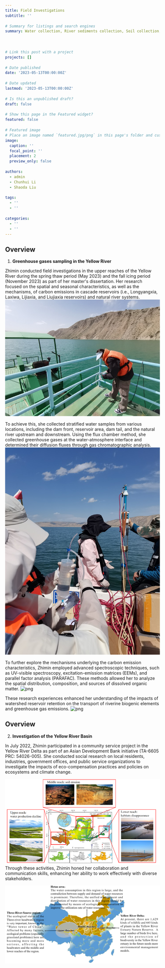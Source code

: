 ```yaml
---
title: Field Investigations 
subtitle: ''

# Summary for listings and search engines
summary: Water collection, River sediments collection, Soil collection, Greenhouse gases collection, Sample pretreatment and storage. Samples collection in the upper reaches of the Yangtze River Basin, in the Yellow River Basin, at the Yellow River Delta, at the Dongting Lake basin, et. al.



# Link this post with a project
projects: []

# Date published
date: '2023-05-13T00:00:00Z'

# Date updated
lastmod: '2023-05-13T00:00:00Z'

# Is this an unpublished draft?
draft: false

# Show this page in the Featured widget?
featured: false

# Featured image
# Place an image named `featured.jpg/png` in this page's folder and customize its options here.
image:
  caption: ''
  focal_point: ''
  placement: 2
  preview_only: false

authors:
  - admin
  - Chunhui Li
  - Shaoda Liu

tags:
  - ''
  - ''

categories:
  - ''
  - ''
---
```



## Overview

1. **Greenhouse gases sampling in the Yellow River**

Zhimin conducted field investigations in the upper reaches of the Yellow River during the spring thaw period (May 2023) and the fall icing period (November 2023) as part of her master's dissertation. Her research focused on the spatial and seasonal characteristics, as well as the mechanisms, of carbon emissions in cascade reservoirs (i.e., Longyangxia, Laxiwa, Lijiaxia, and Liujiaxia reservoirs) and natural river systems.
![png](./index_6_0.png)

To achieve this, she collected stratified water samples from various locations, including the dam front, reservoir area, dam tail, and the natural river upstream and downstream. Using the flux chamber method, she collected greenhouse gases at the water-atmosphere interface and determined their diffusion fluxes through gas chromatographic analysis.
![png](./index_5_0.png)

To further explore the mechanisms underlying the carbon emission characteristics, Zhimin employed advanced spectroscopic techniques, such as UV-visible spectroscopy, excitation-emission matrices (EEMs), and parallel factor analysis (PARAFAC). These methods allowed her to analyze the spatial distribution, composition, and sources of dissolved organic matter.
![png](./index_1_0.png)

These research experiences enhanced her understanding of the impacts of watershed reservoir retention on the transport of riverine biogenic elements and greenhouse gas emissions.
![png](./index_2_0.png)


## Overview

2. **Investigation of the Yellow River Basin**

In July 2022, Zhimin participated in a community service project in the Yellow River Delta as part of an Asian Development Bank initiative (TA-6605 PRC: 54026-005). She conducted social research on local residents, industries, government offices, and public service organizations to investigate the impacts of eco-compensation practices and policies on ecosystems and climate change.

![png](./index_3_0.png)
Through these activities, Zhimin honed her collaboration and communication skills, enhancing her ability to work effectively with diverse stakeholders.

![png](./index_4_0.png)

